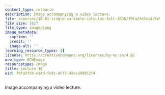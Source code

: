 ```yaml
---
content_type: resource
description: Image accompanying a video lecture.
file: /courses/18-01-single-variable-calculus-fall-2006/f9fa2fd8e14dfe9cdc7342eca98952f4_lec18.jpg
file_size: 3627
file_type: image/jpeg
image_metadata:
  caption: ''
  credit: ''
  image-alt: ''
learning_resource_types: []
license: https://creativecommons.org/licenses/by-nc-sa/4.0/
ocw_type: OCWImage
resourcetype: Image
title: Lecture 18
uid: f9fa2fd8-e14d-fe9c-dc73-42eca98952f4
---
```

Image accompanying a video lecture.